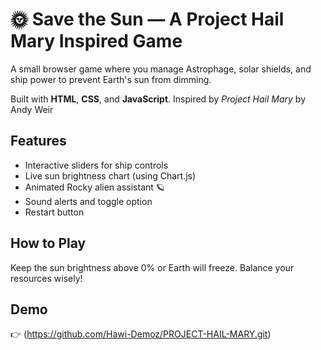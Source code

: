 # 🌞 Save the Sun — A Project Hail Mary Inspired Game

A small browser game where you manage Astrophage, solar shields, and ship power to prevent Earth's sun from dimming.

Built with **HTML**, **CSS**, and **JavaScript**. Inspired by *Project Hail Mary* by Andy Weir 

## Features

- Interactive sliders for ship controls
- Live sun brightness chart (using Chart.js)
- Animated Rocky alien assistant 🪐
- Sound alerts and toggle option
- Restart button

## How to Play

Keep the sun brightness above 0% or Earth will freeze. Balance your resources wisely!

## Demo

👉 (https://github.com/Hawi-Demoz/PROJECT-HAIL-MARY.git)


